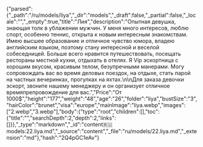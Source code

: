 {"parsed":{"_path":"/ru/models/liya","_dir":"models","_draft":false,"_partial":false,"_locale":"","_empty":true,"title":"Лия","description":"Опытная девушка, знающая толк в ублажении мужчин. У меня много интересов, люблю спорт, особенно теннис, открыта к новым интересным знакомствам. Имею высшее образование и отличное чувство юмора, владею английским языком, поэтому стану интересной и веселой собеседницей. Больше всего нравится путешествовать, посещать рестораны местной кухни, отдыхать в отелях. Я Vip эскортница с хорошим вкусом, красивым телом, безупречными манерами. Могу сопровождать вас во время деловых поездок, на отдыхе, стать парой на частных вечеринках, прогулках на яхтах.\n\nДля заказа девочки эскорт, звоните нашему менеджеру и он организует отличное времяпрепровождение для вас.","Price":"От 1000$","height":"177","weight":"48","age":"26","folder":"liya","bustSize":"3","hairColor":"brunet","visa":"europe","mainImage":"liya.webp","images":["2.webp","3.webp"],"body":{"type":"root","children":[],"toc":{"title":"","searchDepth":2,"depth":2,"links":[]}},"_type":"markdown","_id":"content:ru:models:22.liya.md","_source":"content","_file":"ru/models/22.liya.md","_extension":"md"},"hash":"2Q4pGC1eAv"}